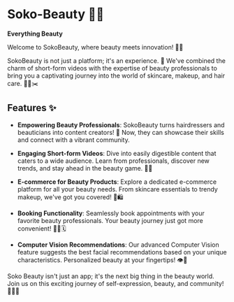# Soko-Beauty 💄✨

**Everything Beauty**

Welcome to SokoBeauty, where beauty meets innovation! 💅🌟

SokoBeauty is not just a platform; it's an experience. 🚀 We've combined the charm of short-form videos with the expertise of beauty professionals to bring you a captivating journey into the world of skincare, makeup, and hair care. 🎥💄✂️

## Features ✨

- **Empowering Beauty Professionals**: SokoBeauty turns hairdressers and beauticians into content creators! 🌟 Now, they can showcase their skills and connect with a vibrant community.

- **Engaging Short-form Videos**: Dive into easily digestible content that caters to a wide audience. Learn from professionals, discover new trends, and stay ahead in the beauty game. 📱💅

- **E-commerce for Beauty Products**: Explore a dedicated e-commerce platform for all your beauty needs. From skincare essentials to trendy makeup, we've got you covered! 💖🛍️

- **Booking Functionality**: Seamlessly book appointments with your favorite beauty professionals. Your beauty journey just got more convenient! 💇‍♀️🗓️

- **Computer Vision Recommendations**: Our advanced Computer Vision feature suggests the best facial recommendations based on your unique characteristics. Personalized beauty at your fingertips! 👁️💖

Soko Beauty isn't just an app; it's the next big thing in the beauty world. Join us on this exciting journey of self-expression, beauty, and community! 💃🌈✨
